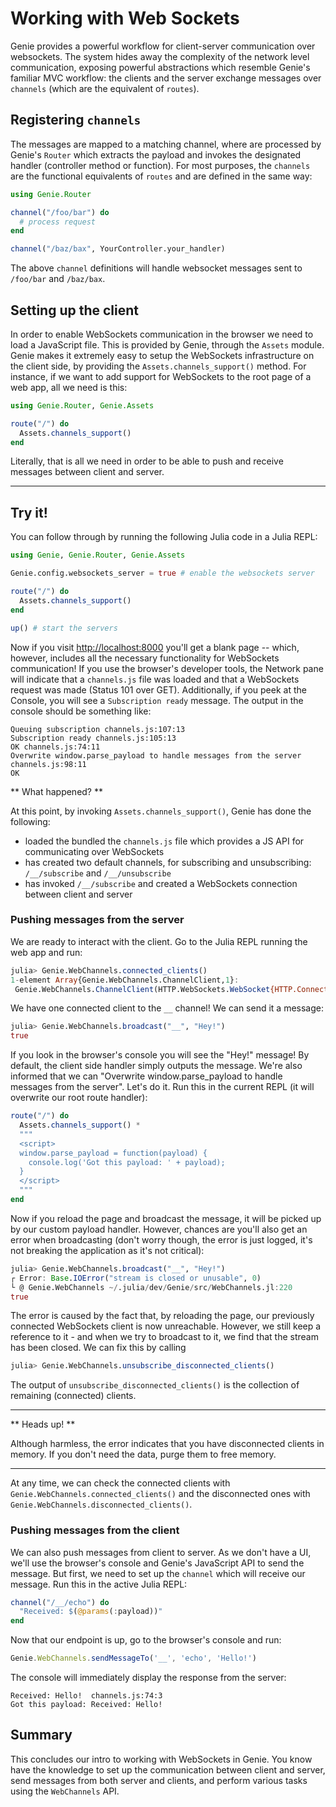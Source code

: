 # Working with Web Sockets

Genie provides a powerful workflow for client-server communication over websockets. The system hides away the complexity of the network level communication, exposing powerful abstractions which resemble Genie's familiar MVC workflow: the clients and the server exchange messages over `channels` (which are the equivalent of `routes`).

## Registering `channels`

The messages are mapped to a matching channel, where are processed by Genie's `Router` which extracts the payload and invokes the designated handler (controller method or function). For most purposes, the `channels` are the functional equivalents of `routes` and are defined in the same way:

```julia
using Genie.Router

channel("/foo/bar") do
  # process request
end

channel("/baz/bax", YourController.your_handler)
```

The above `channel` definitions will handle websocket messages sent to `/foo/bar` and `/baz/bax`.

## Setting up the client

In order to enable WebSockets communication in the browser we need to load a JavaScript file. This is provided by Genie, through the `Assets` module. Genie makes it extremely easy to setup the WebSockets infrastructure on the client side, by providing the `Assets.channels_support()` method. For instance, if we want to add support for WebSockets to the root page of a web app, all we need is this:

```julia
using Genie.Router, Genie.Assets

route("/") do
  Assets.channels_support()
end
```

Literally, that is all we need in order to be able to push and receive messages between client and server.

---

## Try it!

You can follow through by running the following Julia code in a Julia REPL:

```julia
using Genie, Genie.Router, Genie.Assets

Genie.config.websockets_server = true # enable the websockets server

route("/") do
  Assets.channels_support()
end

up() # start the servers
```

Now if you visit <http://localhost:8000> you'll get a blank page -- which, however, includes all the necessary functionality for WebSockets communication! If you use the browser's developer tools, the Network pane will indicate that a `channels.js` file was loaded and that a WebSockets request was made (Status 101 over GET). Additionally, if you peek at the Console, you will see a `Subscription ready` message. The output in the console should be something like:

```text
Queuing subscription channels.js:107:13
Subscription ready channels.js:105:13
OK channels.js:74:11
Overwrite window.parse_payload to handle messages from the server channels.js:98:11
OK
```

** What happened? **

At this point, by invoking `Assets.channels_support()`, Genie has done the following:

* loaded the bundled the `channels.js` file which provides a JS API for communicating over WebSockets
* has created two default channels, for subscribing and unsubscribing: `/__/subscribe` and `/__/unsubscribe`
* has invoked `/__/subscribe` and created a WebSockets connection between client and server

### Pushing messages from the server

We are ready to interact with the client. Go to the Julia REPL running the web app and run:

```julia
julia> Genie.WebChannels.connected_clients()
1-element Array{Genie.WebChannels.ChannelClient,1}:
 Genie.WebChannels.ChannelClient(HTTP.WebSockets.WebSocket{HTTP.ConnectionPool.Transaction{Sockets.TCPSocket}}(T0  🔁    0↑🔒    0↓🔒 100s 127.0.0.1:8001:8001 ≣16, 0x01, true, UInt8[0x7b, 0x22, 0x63, 0x68, 0x61, 0x6e, 0x6e, 0x65, 0x6c, 0x22  …  0x79, 0x6c, 0x6f, 0x61, 0x64, 0x22, 0x3a, 0x7b, 0x7d, 0x7d], UInt8[], false, false), ["__"])
```

We have one connected client to the `__` channel! We can send it a message:

```julia
julia> Genie.WebChannels.broadcast("__", "Hey!")
true
```

If you look in the browser's console you will see the "Hey!" message! By default, the client side handler simply outputs the message. We're also informed that we can "Overwrite window.parse_payload to handle messages from the server". Let's do it. Run this in the current REPL (it will overwrite our root route handler):

```julia
route("/") do
  Assets.channels_support() *
  """
  <script>
  window.parse_payload = function(payload) {
    console.log('Got this payload: ' + payload);
  }
  </script>
  """
end
```

Now if you reload the page and broadcast the message, it will be picked up by our custom payload handler. However, chances are you'll also get an error when broadcasting (don't worry though, the error is just logged, it's not breaking the application as it's not critical):

```julia
julia> Genie.WebChannels.broadcast("__", "Hey!")
┌ Error: Base.IOError("stream is closed or unusable", 0)
└ @ Genie.WebChannels ~/.julia/dev/Genie/src/WebChannels.jl:220
true
```

The error is caused by the fact that, by reloading the page, our previously connected WebSockets client is now unreachable. However, we still keep a reference to it - and when we try to broadcast to it, we find that the stream has been closed. We can fix this by calling

```julia
julia> Genie.WebChannels.unsubscribe_disconnected_clients()
```

The output of `unsubscribe_disconnected_clients()` is the collection of remaining (connected) clients.

---

** Heads up! **

Although harmless, the error indicates that you have disconnected clients in memory. If you don't need the data, purge them to free memory.

---

At any time, we can check the connected clients with `Genie.WebChannels.connected_clients()` and the disconnected ones with `Genie.WebChannels.disconnected_clients()`.

### Pushing messages from the client

We can also push messages from client to server. As we don't have a UI, we'll use the browser's console and Genie's JavaScript API to send the message. But first, we need to set up the `channel` which will receive our message. Run this in the active Julia REPL:

```julia
channel("/__/echo") do
  "Received: $(@params(:payload))"
end
```

Now that our endpoint is up, go to the browser's console and run:
```javascript
Genie.WebChannels.sendMessageTo('__', 'echo', 'Hello!')
```

The console will immediately display the response from the server:

```text
Received: Hello!  channels.js:74:3
Got this payload: Received: Hello!
```

## Summary

This concludes our intro to working with WebSockets in Genie. You know have the knowledge to set up the communication between client and server, send messages from both server and clients, and perform various tasks using the `WebChannels` API.
